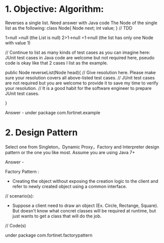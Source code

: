 


#   1. Objective: Algorithm:

Reverses a single list. Need answer with Java code
The Node of the single list as the following:
class Node{
 Node next;
 int value;
}
// TDD

1>null =null (the List is null)
2>1->null =1->null (the list has only one Node with value 1)

// Continue to list as many kinds of test cases as you can imagine here:
JUnit test cases in Java code are welcome but not required here, pseudo code is okay like that 2 cases I list as the example.

public Node reverseList(Node head){
// Give resolution here. Please make sure your resolution covers all above-listed test cases.
// JUnit test cases are not required but you are welcome to provide it to save my time to verify your resolution. 
// It is a good habit for the software engineer to prepare JUnit test cases.


}
   
Answer - under package com.fortinet.example





















#   2. Design Pattern
Select one from Singleton，Dynamic Proxy，Factory and Interpreter design pattern or the one you like most. 
Assume you are using Java 7+

Answer - 

Factory Pattern :
- Creating the object without exposing the creation logic to the client and refer to newly created object using a common interface.

// scenario(s):

-  Suppose a client need to draw an object (Ex. Circle, Rectange, Square). But doesn't know what concret classes will be required at runtime, but just wants to get a class that will do the job.


// Code(s)

 under package com.fortinet.factorypattern

